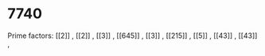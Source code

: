 # 7740

Prime factors: [[2]] , [[2]] , [[3]] , [[645]] , [[3]] , [[215]] , [[5]] , [[43]] , [[43]] , 